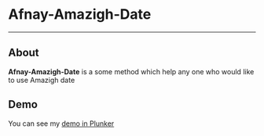 # Afnay-Amazigh-Date
<hr />
<h2>About</h2>

<b>Afnay-Amazigh-Date</b> is a some method which help any one who would like to use Amazigh date

<h2>Demo</h2>

You can see my <a href="http://plnkr.co/edit/qKF1iIUhGA5MC03EeHhT?p=preview">demo in Plunker</a>



